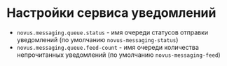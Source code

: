 # Настройки сервиса уведомлений

- `novus.messaging.queue.status` - имя очереди статусов отправки уведомлений (по умолчанию `novus-messaging-status`)
- `novus.messaging.queue.feed-count` - имя очереди количества непрочитанных уведомлений (по умолчанию `novus-messaging-feed`)